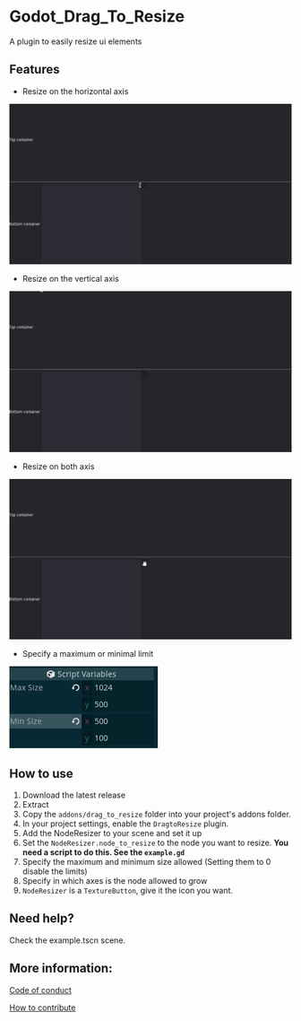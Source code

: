 # Godot_Drag_To_Resize
A plugin to easily resize ui elements

## Features
- Resize on the horizontal axis

![](https://github.com/Lyaaaaaaaaaaaaaaa/Godot_Drag_To_Resize/blob/Master/images/hresize.gif)

- Resize on the vertical axis

![](https://github.com/Lyaaaaaaaaaaaaaaa/Godot_Drag_To_Resize/blob/Master/images/vresize.gif)

- Resize on both axis

![](https://github.com/Lyaaaaaaaaaaaaaaa/Godot_Drag_To_Resize/blob/Master/images/bresize.gif)

- Specify a maximum or minimal limit

![](https://github.com/Lyaaaaaaaaaaaaaaa/Godot_Drag_To_Resize/blob/Master/images/min_max.png)

## How to use

1. Download the latest release
2. Extract
3. Copy the `addons/drag_to_resize` folder into your project's addons folder.
4. In your project settings, enable the `DragtoResize` plugin.
5. Add the NodeResizer to your scene and set it up
  1. Set the `NodeResizer.node_to_resize` to the node you want to resize. **You need a script to do this. See the `example.gd`**
  2. Specify the maximum and minimum size allowed (Setting them to 0 disable the limits)
  3. Specify in which axes is the node allowed to grow
6. `NodeResizer` is a `TextureButton`, give it the icon you want.

## Need help?

Check the example.tscn scene.

## More information:

[Code of conduct](https://github.com/Lyaaaaaaaaaaaaaaa/Godot_Drag_To_Resize/blob/master/CODE_OF_CONDUCT.md)

[How to contribute](https://github.com/Lyaaaaaaaaaaaaaaa/Godot_Drag_To_Resize/blob/master/CONTRIBUTING.md)
